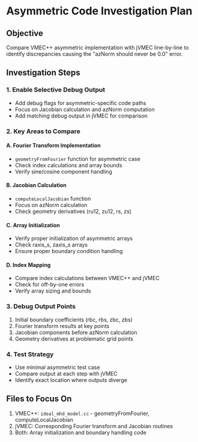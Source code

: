 # Asymmetric Code Investigation Plan

## Objective
Compare VMEC++ asymmetric implementation with jVMEC line-by-line to identify discrepancies causing the "azNorm should never be 0.0" error.

## Investigation Steps

### 1. Enable Selective Debug Output
- Add debug flags for asymmetric-specific code paths
- Focus on Jacobian calculation and azNorm computation
- Add matching debug output in jVMEC for comparison

### 2. Key Areas to Compare

#### A. Fourier Transform Implementation
- `geometryFromFourier` function for asymmetric case
- Check index calculations and array bounds
- Verify sine/cosine component handling

#### B. Jacobian Calculation
- `computeLocalJacobian` function
- Focus on azNorm calculation
- Check geometry derivatives (ru12, zu12, rs, zs)

#### C. Array Initialization
- Verify proper initialization of asymmetric arrays
- Check raxis_s, zaxis_s arrays
- Ensure proper boundary condition handling

#### D. Index Mapping
- Compare index calculations between VMEC++ and jVMEC
- Check for off-by-one errors
- Verify array sizing and bounds

### 3. Debug Output Points
1. Initial boundary coefficients (rbc, rbs, zbc, zbs)
2. Fourier transform results at key points
3. Jacobian components before azNorm calculation
4. Geometry derivatives at problematic grid points

### 4. Test Strategy
- Use minimal asymmetric test case
- Compare output at each step with jVMEC
- Identify exact location where outputs diverge

## Files to Focus On
1. VMEC++: `ideal_mhd_model.cc` - geometryFromFourier, computeLocalJacobian
2. jVMEC: Corresponding Fourier transform and Jacobian routines
3. Both: Array initialization and boundary handling code
